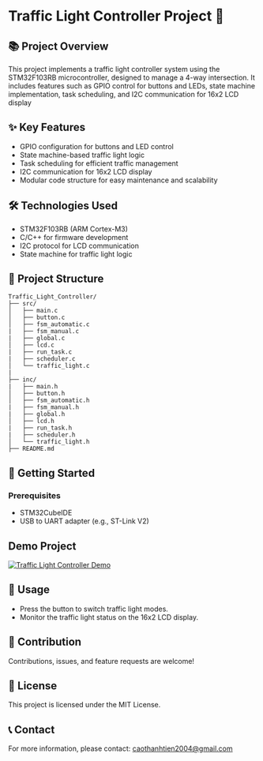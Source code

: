 # Traffic Light Controller Project 🚦

## 📚 Project Overview
This project implements a traffic light controller system using the STM32F103RB microcontroller, designed to manage a 4-way intersection. It includes features such as GPIO control for buttons and LEDs, state machine implementation, task scheduling, and I2C communication for 16x2 LCD display
## ✨ Key Features
- GPIO configuration for buttons and LED control
- State machine-based traffic light logic
- Task scheduling for efficient traffic management
- I2C communication for 16x2 LCD display
- Modular code structure for easy maintenance and scalability

## 🛠️ Technologies Used
- STM32F103RB (ARM Cortex-M3)
- C/C++ for firmware development
- I2C protocol for LCD communication
- State machine for traffic light logic

## 📁 Project Structure
```
Traffic_Light_Controller/
├── src/
│   ├── main.c
│   ├── button.c
│   ├── fsm_automatic.c
|   ├── fsm_manual.c
|   ├── global.c
│   ├── lcd.c
|   ├── run_task.c
|   ├── scheduler.c
│   └── traffic_light.c
|   
├── inc/
|   ├── main.h
│   ├── button.h
│   ├── fsm_automatic.h
|   ├── fsm_manual.h
|   ├── global.h
│   ├── lcd.h
|   ├── run_task.h
|   ├── scheduler.h
│   └── traffic_light.h
├── README.md
```

## 🚀 Getting Started
### Prerequisites
- STM32CubeIDE
- USB to UART adapter (e.g., ST-Link V2)

## Demo Project
[![Traffic Light Controller Demo](https://img.youtube.com/vi/FJ5-jhBjZf4/0.jpg)](https://youtu.be/FJ5-jhBjZf4)

## 📑 Usage
- Press the button to switch traffic light modes.
- Monitor the traffic light status on the 16x2 LCD display.

## 🤝 Contribution
Contributions, issues, and feature requests are welcome!

## 📄 License
This project is licensed under the MIT License.

## 📞 Contact
For more information, please contact: caothanhtien2004@gmail.com
